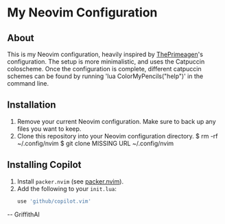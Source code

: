 # My Neovim Configuration

## About
This is my Neovim configuration, heavily inspired by [ThePrimeagen](https://github.com/theprimeagen)'s configuration.
The setup is more minimalistic, and uses the Catpuccin coloscheme. 
Once the configuration is complete, different catpuccin schemes can be found by running 'lua ColorMyPencils("help")' in the command line.

## Installation
1. Remove your current Neovim configuration. Make sure to back up any files you want to keep.
2. Clone this repository into your Neovim configuration directory.
$ rm -rf ~/.config/nvim
$ git clone MISSING URL ~/.config/nvim

## Installing Copilot
1. Install `packer.nvim` (see [packer.nvim](https://github.com/wbthomason/packer.nvim)).
2. Add the following to your `init.lua`:
   ```lua
   use 'github/copilot.vim'

-- GriffithAI
